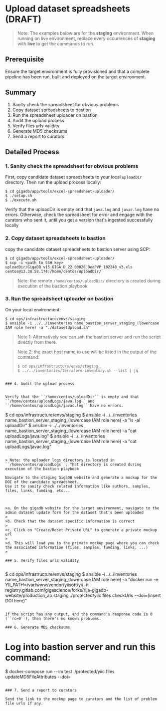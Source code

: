 # Upload dataset spreadsheets (DRAFT)

>Note: The examples below are for the **staging** environment. 
> When running on live environment, replace every occurrences of **staging** with **live** to get the commands to run.

## Prerequisite

Ensure the target environment is fully provisioned and that a complete pipeline has been run, built and deployed on the target environment.

## Summary

1. Sanity check the spreadsheet for obvious problems
2. Copy dataset spreadsheets to bastion
3. Run the spreadsheet uploader on bastion
4. Audit the upload process
5. Verify files urls validity
6. Generate MD5 checksums
7. Send a report to curators

## Detailed Process

### 1. Sanity check the spreadsheet for obvious problems

First, copy candidate dataset spreadsheets to your local ``uploadDir`` directory.
Then run the upload process locally:

```
$ cd gigadb/app/tools/excel-spreadsheet-uploader/
$ ./setup.sh
$ ./execute.sh
```

Verify that the uploadDir is empty and that ``java.log`` and ``javac.log`` have no errors.
Otherwise, check the spreadsheet for error and engage with the curators who sent it, until you get a version that's ingested successfully locally

### 2. Copy dataset spreadsheets to bastion


copy the candidate dataset spreadsheets to bastion server using SCP:

```
$ cd gigadb/app/tools/excel-spreadsheet-uploader/
$ scp -i <path to SSH key> uploadDir/GigaDB_v15_GIGA_D_22_00026_DeePVP_102240_v3.xls centos@13.38.58.174:/home/centos/uploadDir/
```

>Note: the remote ``/home/centos/uploadDir/`` directory is created during execution of the bastion playbook


### 3. Run the spreadsheet uploader on bastion

On your local environment:

```
$ cd ops/infrastructure/envs/staging
$ ansible -i ../../inventories name_bastion_server_staging_(lowercase IAM role here) -a "./datasetUpload.sh"
```

>Note 1: Alternatively you can ssh the bastion server and run the script directly from there.

>Note 2: the exact host name to use will be listed in the output of the command:
> ```
> $ cd ops/infrastructure/envs/staging
> $ ../../inventories/terraform-inventory.sh --list | jq
```

### 4. Audit the upload process


Verify that the ``/home/centos/uploadDir`` is empty and that ``/home/centos/uploadLogs/java.log`` and ``/home/centos/uploadLogs/javac.log`` have no errors.

```
$ cd ops/infrastructure/envs/staging
$ ansible -i ../../inventories name_bastion_server_staging_(lowercase IAM role here) -a "ls -al uploadDir"
$ ansible -i ../../inventories name_bastion_server_staging_(lowercase IAM role here) -a "cat uploadLogs/java.log"
$ ansible -i ../../inventories name_bastion_server_staging_(lowercase IAM role here) -a "cat uploadLogs/javac.log"
```

> Note: the uploader logs directory is located in ``/home/centos/uploadLogs``. That directory is created during execution of the bastion playbook

Navigate to the staging GigaDB website and generate a mockup for the DOI of the candidate spreadsheet.
Use it to sanity check related information like authors, samples, files, links, funding, etc...



>a. On the gigadb website for the target environment, navigate to the admin dataset update form for the dataset that's been uploaded
> 
>b. Check that the dataset specific information is correct
> 
>c. Click on "Create/Reset Private URL" to generate a private mockup url
> 
>d. This will lead you to the private mockup page where you can check the associated information (files, samples, funding, links, ...)
> 

### 5. Verify files urls validity


```
$ cd ops/infrastructure/envs/staging
$ ansible -i ../../inventories name_bastion_server_staging_(lowercase IAM role here) -a "docker run -e YII_PATH=/var/www/vendor/yiisoft/yii -it registry.gitlab.com/gigascience/forks/rija-gigadb-website/production_ap:staging ./protected/yiic files checkUrls --doi=(insert DOI here)"

```

If the script has any output, and the command's response code is 0 (``rc=0``), then there's no known problems.

### 6. Generate MD5 checksums

```
# Log into bastion server and run this command:
$ docker-compose run --rm  test ./protected/yiic files updateMD5FileAttributes --doi=<insert doi here>
```

### 7. Send a report to curators

Send the link to the mockup page to curators and the list of problem file urls if any.